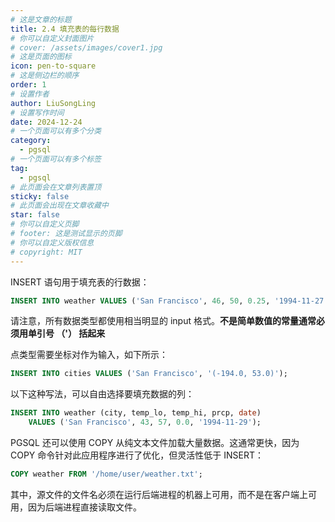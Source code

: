 ```yaml
---
# 这是文章的标题
title: 2.4 填充表的每行数据
# 你可以自定义封面图片
# cover: /assets/images/cover1.jpg
# 这是页面的图标
icon: pen-to-square
# 这是侧边栏的顺序
order: 1
# 设置作者
author: LiuSongLing
# 设置写作时间
date: 2024-12-24
# 一个页面可以有多个分类
category:
  - pgsql
# 一个页面可以有多个标签
tag:
  - pgsql
# 此页面会在文章列表置顶
sticky: false
# 此页面会出现在文章收藏中
star: false
# 你可以自定义页脚
# footer: 这是测试显示的页脚
# 你可以自定义版权信息
# copyright: MIT
---
```



INSERT 语句用于填充表的行数据：

```sql
INSERT INTO weather VALUES ('San Francisco', 46, 50, 0.25, '1994-11-27');
```

请注意，所有数据类型都使用相当明显的 input 格式。**不是简单数值的常量通常必须用单引号 （'） 括起来**

点类型需要坐标对作为输入，如下所示：

```sql
INSERT INTO cities VALUES ('San Francisco', '(-194.0, 53.0)');
```

以下这种写法，可以自由选择要填充数据的列：

```sql
INSERT INTO weather (city, temp_lo, temp_hi, prcp, date)
    VALUES ('San Francisco', 43, 57, 0.0, '1994-11-29');
```

PGSQL 还可以使用 COPY 从纯文本文件加载大量数据。这通常更快，因为 COPY 命令针对此应用程序进行了优化，但灵活性低于 INSERT：

```sql
COPY weather FROM '/home/user/weather.txt';
```

其中，源文件的文件名必须在运行后端进程的机器上可用，而不是在客户端上可用，因为后端进程直接读取文件。